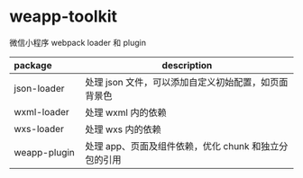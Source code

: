 # weapp-toolkit
微信小程序 webpack loader 和 plugin

| package&nbsp;&nbsp;&nbsp;&nbsp;&nbsp;&nbsp;&nbsp;&nbsp;&nbsp;&nbsp; | description |
|---|---|
| json-loader | 处理 json 文件，可以添加自定义初始配置，如页面背景色 |
| wxml-loader | 处理 wxml 内的依赖 |
| wxs-loader  | 处理 wxs 内的依赖  |
| weapp-plugin | 处理 app、页面及组件依赖，优化 chunk 和独立分包的引用 |
